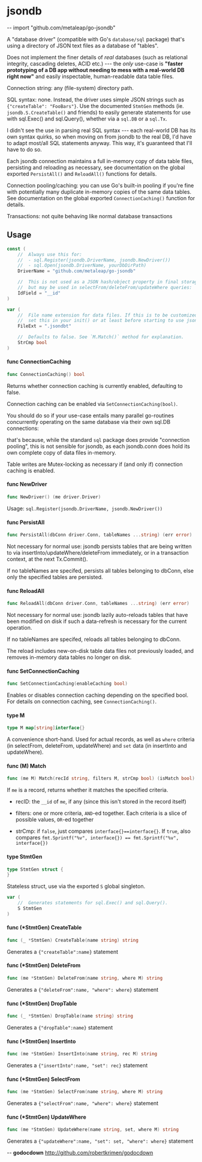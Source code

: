 # jsondb
--
    import "github.com/metaleap/go-jsondb"

A "database driver" (compatible with Go's `database/sql` package)
that's using a directory of JSON text files as a database of "tables".

Does not implement the finer details of *real* databases (such as
relational integrity, cascading deletes, ACID etc.) --- the *only* use-case
is **"faster prototyping of a DB app without needing to mess with a real-world
DB right now"** and easily inspectable, human-readable data table files.

Connection string: any (file-system) directory path.

SQL syntax: none. Instead, the driver uses simple JSON strings such
as `{"createTable": "FooBars"}`. Use the documented `StmtGen` methods
(ie. `jsondb.S.CreateTable()` and friends) to easily generate statements
for use with sql.Exec() and sql.Query(), whether via a `sql.DB` or a `sql.Tx`.

I didn't see the use in parsing real SQL syntax --- each real-world DB has its
own syntax quirks, so when moving on from jsondb to the real DB, I'd have to adapt
most/all SQL statements anyway. This way, it's guaranteed that I'll have to do so.

Each jsondb connection maintains a full in-memory copy of data table files,
persisting and reloading as necessary, see documentation on the global exported
`PersistAll()` and `ReloadAll()` functions for details.

Connection pooling/caching: you can use Go's built-in pooling if you're fine
with potentially many duplicate in-memory copies of the same data tables.
See documentation on the global exported `ConnectionCaching()` function for details.

Transactions: not quite behaving like normal database transactions

## Usage

```go
const (
	//	Always use this for:
	//	- sql.Register(jsondb.DriverName, jsondb.NewDriver())
	//	- sql.Open(jsondb.DriverName, yourDbDirPath)
	DriverName = "github.com/metaleap/go-jsondb"

	//	This is not used as a JSON hash/object property in final storage
	//	but may be used in selectFrom/deleteFrom/updateWhere queries:
	IdField = "__id"
)
```

```go
var (
	//	File name extension for data files. If this is to be customized,
	//	set this in your init() or at least before starting to use jsondb.
	FileExt = ".jsondbt"

	//	Defaults to false. See `M.Match()` method for explanation.
	StrCmp bool
)
```

#### func  ConnectionCaching

```go
func ConnectionCaching() bool
```
Returns whether connection caching is currently enabled, defaulting to false.

Connection caching can be enabled via `SetConnectionCaching(bool)`.

You should do so if your use-case entails many parallel go-routines concurrently
operating on the same database via their own sql.DB connections:

that's because, while the standard `sql` package does provide "connection
pooling", this is not sensible for jsondb, as each jsondb.conn does hold its own
complete copy of data files in-memory.

Table writes are Mutex-locking as necessary if (and only if) connection caching
is enabled.

#### func  NewDriver

```go
func NewDriver() (me driver.Driver)
```
Usage: `sql.Register(jsondb.DriverName, jsondb.NewDriver())`

#### func  PersistAll

```go
func PersistAll(dbConn driver.Conn, tableNames ...string) (err error)
```
Not necessary for normal use: jsondb persists tables that are being written to
via insertInto/updateWhere/deleteFrom immediately, or in a transaction context,
at the next Tx.Commit().

If no tableNames are specifed, persists all tables belonging to dbConn, else
only the specified tables are persisted.

#### func  ReloadAll

```go
func ReloadAll(dbConn driver.Conn, tableNames ...string) (err error)
```
Not necessary for normal use: jsondb lazily auto-reloads tables that have been
modified on disk if such a data-refresh is necessary for the current operation.

If no tableNames are specifed, reloads all tables belonging to dbConn.

The reload includes new-on-disk table data files not previously loaded, and
removes in-memory data tables no longer on disk.

#### func  SetConnectionCaching

```go
func SetConnectionCaching(enableCaching bool)
```
Enables or disables connection caching depending on the specified bool. For
details on connection caching, see `ConnectionCaching()`.

#### type M

```go
type M map[string]interface{}
```

A convenience short-hand. Used for actual records, as well as `where` criteria
(in selectFrom, deleteFrom, updateWhere) and `set` data (in insertInto and
updateWhere).

#### func (M) Match

```go
func (me M) Match(recId string, filters M, strCmp bool) (isMatch bool)
```
If `me` is a record, returns whether it matches the specified criteria.

- recID: the `__id` of `me`, if any (since this isn't stored in the record
itself)

- filters: one or more criteria, `AND`-ed together. Each criteria is a slice of
possible values, `OR`-ed together

- strCmp: if `false`, just compares `interface{}==interface{}`. If `true`, also
compares `fmt.Sprintf("%v", interface{}) == fmt.Sprintf("%v", interface{})`

#### type StmtGen

```go
type StmtGen struct {
}
```

Stateless struct, use via the exported `S` global singleton.

```go
var (
	//	Generates statements for sql.Exec() and sql.Query().
	S StmtGen
)
```

#### func (*StmtGen) CreateTable

```go
func (_ *StmtGen) CreateTable(name string) string
```
Generates a `{"createTable":name}` statement

#### func (*StmtGen) DeleteFrom

```go
func (me *StmtGen) DeleteFrom(name string, where M) string
```
Generates a `{"deleteFrom":name, "where": where}` statement

#### func (*StmtGen) DropTable

```go
func (_ *StmtGen) DropTable(name string) string
```
Generates a `{"dropTable":name}` statement

#### func (*StmtGen) InsertInto

```go
func (me *StmtGen) InsertInto(name string, rec M) string
```
Generates a `{"insertInto":name, "set": rec}` statement

#### func (*StmtGen) SelectFrom

```go
func (me *StmtGen) SelectFrom(name string, where M) string
```
Generates a `{"selectFrom":name, "where": where}` statement

#### func (*StmtGen) UpdateWhere

```go
func (me *StmtGen) UpdateWhere(name string, set, where M) string
```
Generates a `{"updateWhere":name, "set": set, "where": where}` statement

--
**godocdown** http://github.com/robertkrimen/godocdown